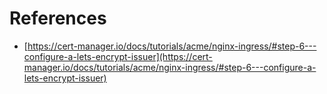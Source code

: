 # References

- [https://cert-manager.io/docs/tutorials/acme/nginx-ingress/#step-6---configure-a-lets-encrypt-issuer](https://cert-manager.io/docs/tutorials/acme/nginx-ingress/#step-6---configure-a-lets-encrypt-issuer)
